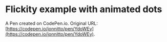 # Flickity example with animated dots

A Pen created on CodePen.io. Original URL: [https://codepen.io/jonnitto/pen/YdoWEy](https://codepen.io/jonnitto/pen/YdoWEy).

